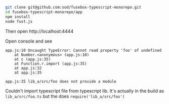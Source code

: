 ```bash
git clone git@github.com:sod/fusebox-typescript-monorepo.git
cd fusebox-typescript-monorepo/app
npm install
node fust.js
```

Then open http://localhost:4444

Open console and see

```log
app.js:10 Uncaught TypeError: Cannot read property 'foo' of undefined
    at Number.<anonymous> (app.js:10)
    at c (app.js:35)
    at Function.r.import (app.js:35)
    at app.js:32
    at app.js:35

app.js:35 lib_a/src/foo does not provide a module
```

Couldn't import typescript file from typescript lib. It's actually in the build as `lib_a/src/foo.ts` but the does `require('lib_a/src/foo')` 
